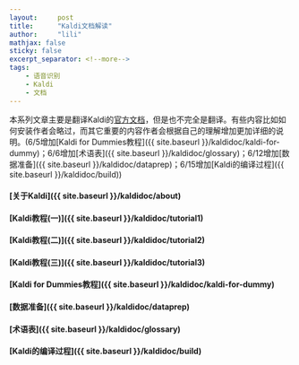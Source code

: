 ```yaml
---
layout:     post
title:      "Kaldi文档解读"
author:     "lili"
mathjax: false
sticky: false
excerpt_separator: <!--more-->
tags:
    - 语音识别
    - Kaldi
    - 文档
---
```


本系列文章主要是翻译Kaldi的[官方文档](http://kaldi-asr.org/doc/index.html)，但是也不完全是翻译。有些内容比如如何安装作者会略过，而其它重要的内容作者会根据自己的理解增加更加详细的说明。<span class='zz'>(6/5增加[Kaldi for Dummies教程]({{ site.baseurl }}/kaldidoc/kaldi-for-dummy)；6/6增加[术语表]({{ site.baseurl }}/kaldidoc/glossary)；6/12增加[数据准备]({{ site.baseurl }}/kaldidoc/dataprep)；6/15增加[Kaldi的编译过程]({{ site.baseurl }}/kaldidoc/build))</span>

 <!--more-->
 
 


#### [关于Kaldi]({{ site.baseurl }}/kaldidoc/about)

#### [Kaldi教程(一)]({{ site.baseurl }}/kaldidoc/tutorial1)

#### [Kaldi教程(二)]({{ site.baseurl }}/kaldidoc/tutorial2)

#### [Kaldi教程(三)]({{ site.baseurl }}/kaldidoc/tutorial3)

#### [Kaldi for Dummies教程]({{ site.baseurl }}/kaldidoc/kaldi-for-dummy)

#### [数据准备]({{ site.baseurl }}/kaldidoc/dataprep)

#### [术语表]({{ site.baseurl }}/kaldidoc/glossary)

#### [Kaldi的编译过程]({{ site.baseurl }}/kaldidoc/build)


